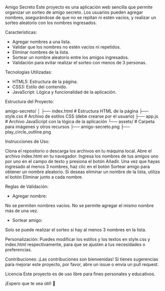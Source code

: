 Amigo Secreto
Este proyecto es una aplicación web sencilla que permite organizar un sorteo de amigo secreto. 
Los usuarios pueden agregar nombres, asegurándose de que no se repitan ni estén vacíos, y realizar un sorteo aleatorio con los nombres ingresados.

Características:

- Agregar nombres a una lista.
- Validar que los nombres no estén vacíos ni repetidos.
- Eliminar nombres de la lista.
- Sortear un nombre aleatorio entre los amigos ingresados.
- Validación para evitar realizar el sorteo con menos de 3 personas.

Tecnologías Utilizadas:
- HTML5: Estructura de la página.
- CSS3: Estilo del contenido.
- JavaScript: Lógica y funcionalidad de la aplicación.

Estructura del Proyecto:

amigo-secreto/
│
├── index.html         # Estructura HTML de la página
├── style.css          # Archivo de estilos CSS (debe crearse por el usuario)
├── app.js             # Archivo JavaScript con la lógica de la aplicación
└── assets/            # Carpeta para imágenes y otros recursos
    ├── amigo-secreto.png
    ├── play_circle_outline.png
    
Instrucciones de Uso:

Clona el repositorio o descarga los archivos en tu máquina local.
Abre el archivo index.html en tu navegador.
Ingresa los nombres de tus amigos uno por uno en el campo de texto y presiona el botón Añadir.
Una vez que hayas ingresado al menos 3 nombres, haz clic en el botón Sortear amigo para obtener un nombre aleatorio.
Si deseas eliminar un nombre de la lista, utiliza el botón Eliminar junto a cada nombre.

Reglas de Validación:

- Agregar nombre:

No se permiten nombres vacíos.
No se permite agregar el mismo nombre más de una vez.

- Sortear amigo:

Solo se puede realizar el sorteo si hay al menos 3 nombres en la lista.

Personalización:
Puedes modificar los estilos y los textos en style.css y index.html respectivamente, para que se ajusten a tus necesidades o preferencias.

Contribuciones:
¡Las contribuciones son bienvenidas! Si tienes sugerencias para mejorar este proyecto, por favor, abre un issue o envía un pull request.

Licencia
Este proyecto es de uso libre para fines personales y educativos.

¡Espero que te sea útil! 🎉
